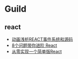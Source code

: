 # Guild

## react
- [动画浅析REACT事件系统和源码](https://www.lzane.com/tech/react-event-system-and-source-code/)
- [8个问题带你进阶 React](https://mp.weixin.qq.com/s/5Fe5pHjjJB5EFKvW0Mv7gg)
- [从零实现一个简单版React](https://mp.weixin.qq.com/s/0pDJXrLQJ-CF_tLltQuM3g)